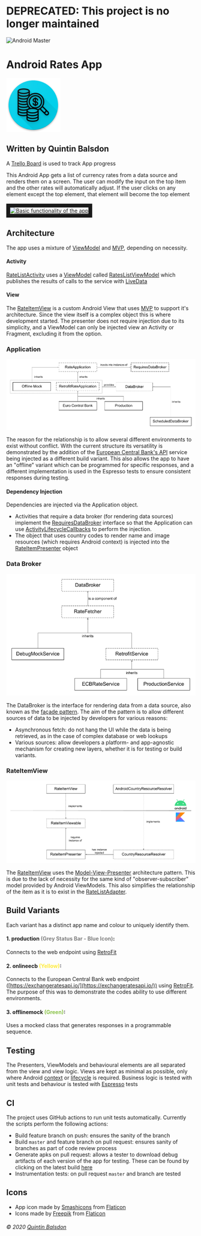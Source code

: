 # DEPRECATED: This project is no longer maintained

![Android Master](https://github.com/qbalsdon/currency_list_app/workflows/Android%20Master/badge.svg?branch=master&event=push)
# Android Rates App
![Rates App Icon](app/src/main/res/mipmap-xxhdpi/ic_launcher_round.png "Rates App Icon")

## Written by Quintin Balsdon
A [Trello Board](https://trello.com/b/GtrPNW8y/rates-app) is used to track App progress

This Android App gets a list of currency rates from a data source and renders them on a screen. The user can modify the input on the top item and the other rates will automatically adjust. If the user clicks on any element except the top element, that element will become the top element
<br/>
<br/>
<a href="http://www.youtube.com/watch?feature=player_embedded&v=-5BXo8nmboY" target="_blank">
    <img src="http://img.youtube.com/vi/-5BXo8nmboY/0.jpg" alt="Basic functionality of the app" width="240" height="180" border="10" />
</a>

## Architecture
The app uses a mixture of [ViewModel](https://developer.android.com/topic/libraries/architecture/viewmodel) and [MVP](https://en.wikipedia.org/wiki/Model%E2%80%93view%E2%80%93presenter), depending on necessity.

#### Activity
[RateListActivity](https://github.com/qbalsdon/currency_list_app/blob/master/app/src/main/java/com/balsdon/ratesapp/view/RateListActivity.kt) uses a [ViewModel](https://developer.android.com/topic/libraries/architecture/viewmodel) called [RatesListViewModel](app/src/main/java/com/balsdon/ratesapp/view/viewModel/RateListViewModel.kt) which publishes the results of calls to the service with [LiveData](https://developer.android.com/topic/libraries/architecture/livedata)

#### View
The [RateItemView](https://github.com/qbalsdon/currency_list_app/blob/master/app/src/main/java/com/balsdon/ratesapp/rateItem/RateItemView.kt) is a custom Android View that uses [MVP](https://en.wikipedia.org/wiki/Model%E2%80%93view%E2%80%93presenter) to support it's architecture. Since the view itself is a complex object this is where development started. The presenter does not require injection due to its simplicity, and a ViewModel can only be injected view an Activity or Fragment, excluding it from the option.

### Application

![Application Architecture](documentation/Architecture_Application.png "Application Architecture")

The reason for the relationship is to allow several different environments to exist without conflict. With the current structure its versatility is demonstrated by the addition of the [European Central Bank's API](https://exchangeratesapi.io/) service being injected as a different build variant. This also allows the app to have an "offline" variant which can be programmed for specific responses, and a different implementation is used in the Espresso tests to ensure consistent responses during testing.

#### Dependency Injection
Dependencies are injected via the Application object.
* Activities that require a data broker (for rendering data sources) implement the [RequiresDataBroker](app/src/main/java/com/balsdon/ratesapp/dataBroker/RequiresDataBroker.kt) interface so that the Application can use [ActivityLifecycleCallbacks](https://developer.android.com/reference/android/app/Application.ActivityLifecycleCallbacks) to perform the injection.
* The object that uses country codes to render name and image resources (which requires Android context) is injected into the [RateItemPresenter](app/src/main/java/com/balsdon/ratesapp/rateItem/RateItemPresenter.kt) object

### Data Broker

![Application Architecture: Data Broker](documentation/Architecture_DataBroker.png "Application Architecture: Data Broker")

The DataBroker is the interface for rendering data from a data source, also known as the [façade pattern](https://en.wikipedia.org/wiki/Facade_pattern). The aim of the pattern is to allow different sources of data to be injected by developers for various reasons:
* Asynchronous fetch: do not hang the UI while the data is being retrieved, as in the case of complex database or web lookups
* Various sources: allow developers a platform- and app-agnostic mechanism for creating new layers, whether it is for testing or build variants.

### RateItemView

![Application Architecture: RateItemView](documentation/Architecture_RateItemView.png "Application Architecture: RateItemView")

The [RateItemView](app/src/main/java/com/balsdon/ratesapp/rateItem/RateItemView.kt) uses the [Model-View-Presenter](https://en.wikipedia.org/wiki/Model%E2%80%93view%E2%80%93presenter) architecture pattern. This is due to the lack of necessity for the same kind of "observer-subscriber" model provided by Android ViewModels. This also simplifies the relationship of the item as it is to exist in the [RateListAdapter](app/src/main/java/com/balsdon/ratesapp/view/RateListAdapter.kt).

## Build Variants

Each variant has a distinct app name and colour to uniquely identify them.

#### 1. production <span style="color:#808080">(Grey Status Bar - Blue Icon)</span>:
Connects to the web endpoint using [RetroFit](https://square.github.io/retrofit/)

#### 2. onlineecb <span style="color:#FFEB3B">(Yellow)</span>:
Connects to the European Central Bank web endpoint ([https://exchangeratesapi.io/](https://exchangeratesapi.io/)) using [RetroFit](https://square.github.io/retrofit/). The purpose of this was to demonstrate the codes ability to use different environments.

#### 3. offlinemock <span style="color:#8BC34A">(Green)</span>:
Uses a mocked class that generates responses in a programmable sequence.

## Testing
The Presenters, ViewModels and behavioural elements are all separated from the view and view logic. Views are kept as minimal as possible, only where Android [context](https://developer.android.com/reference/android/content/Context) or [lifecycle](https://developer.android.com/guide/components/activities/activity-lifecycle) is required. Business logic is tested with unit tests and behaviour is tested with [Espresso](https://developer.android.com/training/testing/espresso) tests

## CI
The project uses GitHub actions to run unit tests automatically. Currently the scripts perform the following actions:
* Build feature branch on push: ensures the sanity of the branch
* Build `master` and feature branch on pull request: ensures sanity of branches as part of code review process
* Generate apks on pull request: allows a tester to download debug artifacts of each version of the app for testing. These can be found by clicking on the latest build [here](https://github.com/qbalsdon/currency_list_app/actions?query=workflow%3A%22Android+Pull+Request+%26+Master+CI%22)
* Instrumentation tests: on pull request `master` and branch are tested

## Icons
* App icon made by [Smashicons](https://www.flaticon.com/authors/smashicons) from [Flaticon](https://www.flaticon.com/)
* Icons made by [Freepik](https://www.flaticon.com/authors/freepik) from [Flaticon](https://www.flaticon.com/)

###### &copy; 2020 [Quintin Balsdon](https://www.linkedin.com/in/qbalsdon/)
